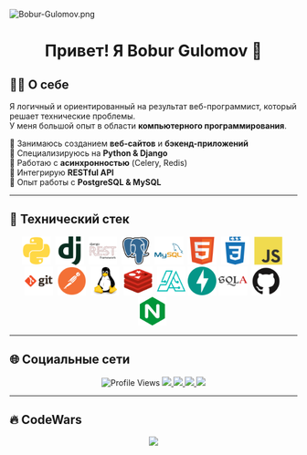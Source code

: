 ![Bobur-Gulomov.png](https://i.postimg.cc/MHq78LVy/Bobur-Gulomov.png)
<h1 align="center">Привет! Я Bobur Gulomov 👋</h1>

## 👨‍💻 О себе
Я логичный и ориентированный на результат веб-программист, который решает технические проблемы.  
У меня большой опыт в области **компьютерного программирования**.  

🔹 Занимаюсь созданием **веб-сайтов** и **бэкенд-приложений**  
🔹 Специализируюсь на **Python & Django**  
🔹 Работаю с **асинхронностью** (Celery, Redis)  
🔹 Интегрирую **RESTful API**  
🔹 Опыт работы с **PostgreSQL & MySQL**  

---

## 🚀 Технический стек
<p align="center">
  <img src="https://github.com/devicons/devicon/blob/master/icons/python/python-plain.svg" title="Python" alt="Python" width="50" height="50"/>&nbsp;
  <img src="https://github.com/devicons/devicon/blob/master/icons/django/django-plain.svg" title="Django" alt="Django" width="50" height="50"/>&nbsp;
  <img src="https://github.com/devicons/devicon/blob/master/icons/djangorest/djangorest-original.svg" title="Django REST" alt="Django REST" width="50" height="50"/>&nbsp;
  <img src="https://github.com/devicons/devicon/blob/master/icons/postgresql/postgresql-original.svg" title="PostgreSQL" alt="PostgreSQL" width="50" height="50"/>&nbsp;
  <img src="https://github.com/devicons/devicon/blob/master/icons/mysql/mysql-original-wordmark.svg" title="MySQL" alt="MySQL" width="50" height="50"/>&nbsp;
  <img src="https://github.com/devicons/devicon/blob/master/icons/html5/html5-original.svg" title="HTML5" alt="HTML5" width="50" height="50"/>&nbsp;
  <img src="https://github.com/devicons/devicon/blob/master/icons/css3/css3-plain-wordmark.svg" title="CSS3" alt="CSS3" width="50" height="50"/>&nbsp;
  <img src="https://github.com/devicons/devicon/blob/master/icons/javascript/javascript-original.svg" title="JavaScript" alt="JavaScript" width="50" height="50"/>&nbsp;
  <img src="https://github.com/devicons/devicon/blob/master/icons/git/git-original-wordmark.svg" title="Git" alt="Git" width="50" height="50"/>&nbsp;
  <img src="https://github.com/devicons/devicon/blob/master/icons/postman/postman-plain.svg" title="Postman" alt="Postman" width="50" height="50"/>&nbsp;
  <img src="https://github.com/devicons/devicon/blob/master/icons/linux/linux-original.svg" title="Linux" alt="Linux" width="50" height="50"/>&nbsp;
  <img src="https://github.com/devicons/devicon/blob/master/icons/redis/redis-original.svg" title="AWS" alt="AWS" width="50" height="50"/>&nbsp;
  <img src="https://github.com/devicons/devicon/blob/master/icons/thealgorithms/thealgorithms-plain.svg" title="Algorithms" alt="Algorithms" width="50" height="50"/>
  <img src="https://github.com/devicons/devicon/blob/master/icons/fastapi/fastapi-original.svg" title="Algorithms" alt="Algorithms" width="50" height="50"/>
  <img src="https://github.com/devicons/devicon/blob/master/icons/sqlalchemy/sqlalchemy-original.svg" title="SQLAlchemy" alt="SQLAlchemy" width="50" height="50"/>&nbsp;
  <img src="https://github.com/devicons/devicon/blob/master/icons/github/github-original.svg" title="GitHub" alt="GitHub" width="50" height="50"/>&nbsp;
  <img src="https://github.com/devicons/devicon/blob/master/icons/nginx/nginx-original.svg" title="Nginx" alt="Nginx" width="50" height="50"/>&nbsp;
</p>

---


## 🌐 Социальные сети
<p align="center">
  <img src="https://komarev.com/ghpvc/?username=bobur2828&label=Profile%20Views&color=blue&style=flat" alt="Profile Views" />
  <a href="https://t.me/Shax_brend1">
    <img src="https://img.shields.io/badge/Telegram-2CA5E0?style=for-the-badge&logo=telegram&logoColor=white" />
  </a>
  <a href="https://wa.me/+79850402529">
    <img src="https://img.shields.io/badge/WhatsApp-25D366?style=for-the-badge&logo=whatsapp&logoColor=white" />
  </a>
  <a href="https://linkedin.com/in/bobur2828">
    <img src="https://img.shields.io/badge/LinkedIn-0077B5?style=for-the-badge&logo=linkedin&logoColor=white" />
  </a>
  <a href="https://instagram.com/shax_dev">
    <img src="https://img.shields.io/badge/Instagram-E4405F?style=for-the-badge&logo=instagram&logoColor=white" />
  </a>
</p>

---

## 🔥 CodeWars
<p align="center">
  <a href="https://www.codewars.com/users/Bobur2828">
    <img src="https://www.codewars.com/users/Bobur2828/badges/large" />
  </a>
</p>
